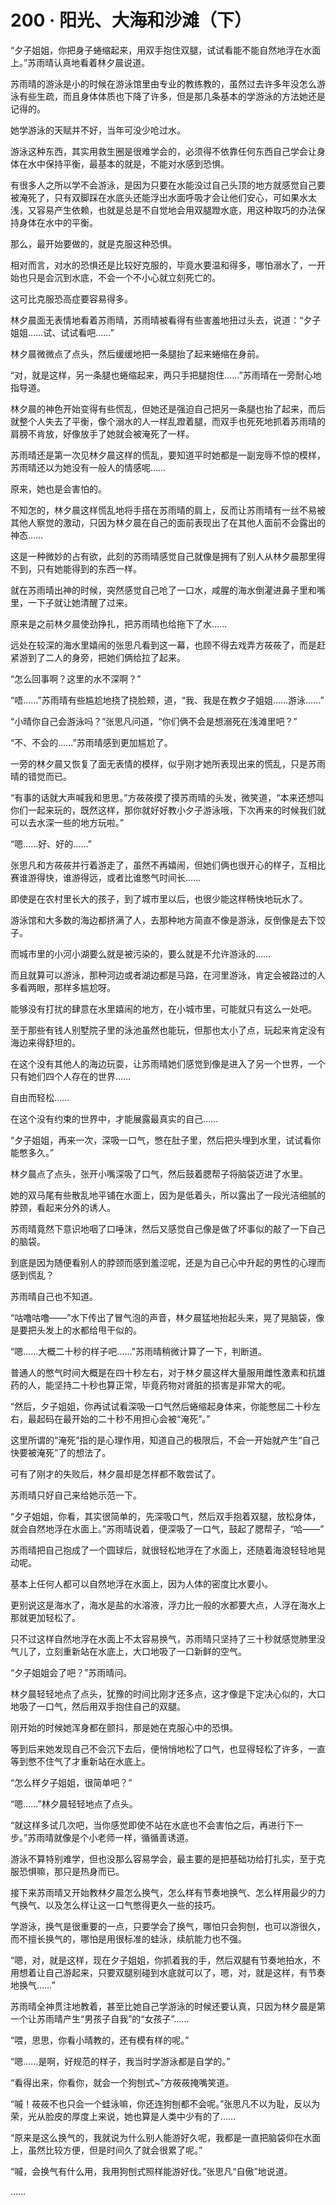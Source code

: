 # 200 · 阳光、大海和沙滩（下）

“夕子姐姐，你把身子蜷缩起来，用双手抱住双腿，试试看能不能自然地浮在水面上。”苏雨晴认真地看着林夕晨说道。

苏雨晴的游泳是小的时候在游泳馆里由专业的教练教的，虽然过去许多年没怎么游泳有些生疏，而且身体体质也下降了许多，但是那几条基本的学游泳的方法她还是记得的。

她学游泳的天赋并不好，当年可没少呛过水。

游泳这种东西，其实用救生圈是很难学会的，必须得不依靠任何东西自己学会让身体在水中保持平衡，最基本的就是，不能对水感到恐惧。

有很多人之所以学不会游泳，是因为只要在水能没过自己头顶的地方就感觉自己要被淹死了，只有双脚踩在水底头还能浮出水面呼吸才会让他们安心，可如果水太浅，又容易产生依赖，也就是总是不自觉地会用双腿蹬水底，用这种取巧的办法保持身体在水中的平衡。

那么，最开始要做的，就是克服这种恐惧。

相对而言，对水的恐惧还是比较好克服的，毕竟水要温和得多，哪怕溺水了，一开始也只是会沉到水底，不会一个不小心就立刻死亡的。

这可比克服恐高症要容易得多。

林夕晨面无表情地看着苏雨晴，苏雨晴被看得有些害羞地扭过头去，说道：“夕子姐姐……试、试试看吧……”

林夕晨微微点了点头，然后缓缓地把一条腿抬了起来蜷缩在身前。

“对，就是这样，另一条腿也蜷缩起来，两只手把腿抱住……”苏雨晴在一旁耐心地指导道。

林夕晨的神色开始变得有些慌乱，但她还是强迫自己把另一条腿也抬了起来，而后就整个人失去了平衡，像个溺水的人一样乱蹬着腿，而双手也死死地抓着苏雨晴的肩膀不肯放，好像放手了她就会被淹死了一样。

苏雨晴还是第一次见林夕晨这样的慌乱，要知道平时她都是一副宠辱不惊的模样，苏雨晴还以为她没有一般人的情感呢……

原来，她也是会害怕的。

不知怎的，林夕晨这样慌乱地将手搭在苏雨晴的肩上，反而让苏雨晴有一丝不易被其他人察觉的激动，只因为林夕晨在自己的面前表现出了在其他人面前不会露出的神态……

这是一种微妙的占有欲，此刻的苏雨晴感觉自己就像是拥有了别人从林夕晨那里得不到，只有她能得到的东西一样。

就在苏雨晴出神的时候，突然感觉自己呛了一口水，咸腥的海水倒灌进鼻子里和嘴里，一下子就让她清醒了过来。

原来是之前林夕晨使劲挣扎，把苏雨晴也给拖下了水……

远处在较深的海水里嬉闹的张思凡看到这一幕，也顾不得去戏弄方莜莜了，而是赶紧游到了二人的身旁，把她们俩给拉了起来。

“怎么回事啊？这里的水不深啊？”

“唔……”苏雨晴有些尴尬地挠了挠脸颊，道，“我、我是在教夕子姐姐……游泳……”

“小晴你自己会游泳吗？”张思凡问道，“你们俩不会是想溺死在浅滩里吧？”

“不、不会的……”苏雨晴感到更加尴尬了。

一旁的林夕晨又恢复了面无表情的模样，似乎刚才她所表现出来的慌乱，只是苏雨晴的错觉而已。

“有事的话就大声喊我和思思。”方莜莜摸了摸苏雨晴的头发，微笑道，“本来还想叫你们一起来玩的，既然这样，那你就好好教小夕子游泳哦，下次再来的时候我们就可以去水深一些的地方玩啦。”

“嗯……好、好的……”

张思凡和方莜莜并行着游走了，虽然不再嬉闹，但她们俩也很开心的样子，互相比赛谁游得快，谁游得远，或者比谁憋气时间长……

即使是在农村里长大的孩子，到了城市里以后，也很少能这样畅快地玩水了。

游泳馆和大多数的海边都挤满了人，去那种地方简直不像是游泳，反倒像是去下饺子。

而城市里的小河小湖要么就是被污染的，要么就是不允许游泳的……

而且就算可以游泳，那种河边或者湖边都是马路，在河里游泳，肯定会被路过的人多看两眼，那样多尴尬呀。

能够没有打扰的肆意在水里嬉闹的地方，在小城市里，可能就只有这么一处吧。

至于那些有钱人别墅院子里的泳池虽然也能玩，但那也太小了点，玩起来肯定没有海边来得舒坦的。

在这个没有其他人的海边玩耍，让苏雨晴她们感觉到像是进入了另一个世界，一个只有她们四个人存在的世界……

自由而轻松……

在这个没有约束的世界中，才能展露最真实的自己……

“夕子姐姐，再来一次，深吸一口气，憋在肚子里，然后把头埋到水里，试试看你能憋多久。”

林夕晨点了点头，张开小嘴深吸了口气，然后鼓着腮帮子将脑袋迈进了水里。

她的双马尾有些散乱地平铺在水面上，因为是低着头，所以露出了一段光洁细腻的脖颈，看起来分外的诱人。

苏雨晴竟然下意识地咽了口唾沫，然后又感觉自己像是做了坏事似的敲了一下自己的脑袋。

到底是因为随便看别人的脖颈而感到羞涩呢，还是为自己心中升起的男性的心理而感到慌乱？

苏雨晴自己也不知道。

“咕噜咕噜——”水下传出了冒气泡的声音，林夕晨猛地抬起头来，晃了晃脑袋，像是要把头发上的水都给甩干似的。

“嗯……大概二十秒的样子吧……”苏雨晴稍微计算了一下，判断道。

普通人的憋气时间大概是在四十秒左右，对于林夕晨这样大量服用雌性激素和抗雄药的人，能坚持二十秒也算正常，毕竟药物对肾脏的损害是非常大的呢。

“然后，夕子姐姐，你再试试看深吸一口气然后蜷缩起身体来，你能憋屈二十秒左右，最起码在最开始的二十秒不用担心会被“淹死”。”

这里所谓的“淹死”指的是心理作用，知道自己的极限后，不会一开始就产生“自己快要被淹死”了的想法了。

可有了刚才的失败后，林夕晨却是怎样都不敢尝试了。

苏雨晴只好自己来给她示范一下。

“夕子姐姐，你看，其实很简单的，先深吸口气，然后双手抱着双腿，放松身体，就会自然地浮在水面上。”苏雨晴说着，便深吸了一口气，鼓起了腮帮子，“哈——”

苏雨晴把自己抱成了一个圆球后，就很轻松地浮在了水面上，还随着海浪轻轻地晃动呢。

基本上任何人都可以自然地浮在水面上，因为人体的密度比水要小。

更别说这是海水了，海水是盐的水溶液，浮力比一般的水都要大点，人浮在海水上那就更加轻松了。

只不过这样自然地浮在水面上不太容易换气，苏雨晴只坚持了三十秒就感觉肺里没气儿了，立刻重新站在水底上，大口地吸了一口新鲜的空气。

“夕子姐姐会了吧？”苏雨晴问。

林夕晨轻轻地点了点头，犹豫的时间比刚才还多点，这才像是下定决心似的，大口地吸了一口气，然后用双手抱住自己的双腿。

刚开始的时候她浑身都在颤抖，那是她在克服心中的恐惧。

等到后来她发现自己不会沉下去后，便悄悄地松了口气，也显得轻松了许多，一直等到憋不住气了才重新站在水底上。

“怎么样夕子姐姐，很简单吧？”

“嗯……”林夕晨轻轻地点了点头。

“就这样多试几次吧，当你感觉即使不站在水底也不会害怕之后，再进行下一步。”苏雨晴就像是个小老师一样，循循善诱道。

游泳不算特别难学，但也没那么容易学会，最主要的是把基础功给打扎实，至于克服恐惧嘛，那只是热身而已。

接下来苏雨晴又开始教林夕晨怎么换气，怎么样有节奏地换气、怎么样用最少的力气换气、以及怎么样让这一口气憋得更久一些的技巧。

学游泳，换气是很重要的一点，只要学会了换气，哪怕只会狗刨，也可以游很久，而不擅长换气的，哪怕是用很标准的蛙泳，续航能力也不强。

“嗯，对，就是这样，现在夕子姐姐，你抓着我的手，然后双腿有节奏地拍水，不用想着让自己游起来，只要双腿别碰到水底就可以了，嗯，对，就是这样，有节奏地换气……”

苏雨晴全神贯注地教着，甚至比她自己学游泳的时候还要认真，只因为林夕晨是第一个让苏雨晴产生“男孩子自我”的“女孩子”……

“喂，思思，你看小晴教的，还有模有样的呢。”

“嗯……是啊，好规范的样子，我当时学游泳都是自学的。”

“看得出来，你看你，就会一个狗刨式~”方莜莜掩嘴笑道。

“嘁！莜莜不也只会一个蛙泳嘛，你还连狗刨都不会呢。”张思凡不以为耻，反以为荣，光从脸皮的厚度上来说，她也算是人类中少有的了……

“原来是这么换气的，我就说为什么别人能游好久呢，我都是一直把脑袋仰在水面上，虽然比较方便，但是时间久了就会很累了呢。”

“嘁，会换气有什么用，我用狗刨式照样能游好伐。”张思凡“自傲”地说道。

……
